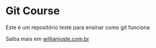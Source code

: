 # Git Course

Este é um repositório teste para ensinar como git funciona

Saiba mais em [willianjuste.com.br](http://willianjusten.com.br)